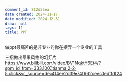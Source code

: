 ```yaml
---
comment_id: 812d55ea
date created: 2024-11-17
date modified: 2024-12-31
draw: null
tags: []
title: PPT
---
```

做ppt最痛苦的是非专业的你在摆弄一个专业的工具

三招做出苹果风格的幻灯片  
https://www.bilibili.com/video/BV1MqktY6Et4/?spm_id_from=333.1007.tianma.2-2-5.click&vd_source=dea414ee2d39e74f662ceec0edffdf24
